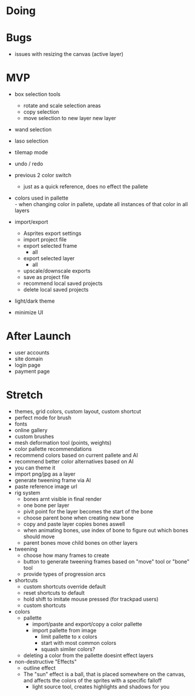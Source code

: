 # Doing

# Bugs 
- issues with resizing the canvas (active layer)

# MVP
- box selection tools
    - rotate and scale selection areas
    - copy selection 
    - move selection to new layer new layer 

- wand selection 

- laso selection

- tilemap mode 

- undo / redo 

- previous 2 color switch
    - just as a quick reference, does no effect the pallete
 - colors used in pallette  
        - when changing color in pallete, update all instances of that color in all layers 

- import/export 
    - Asprites export settings
    - import project file
    - export selected frame 
        - all
    - export selected layer
        - all 
    - upscale/downscale exports
    - save as project file 
    - recommend local saved projects
    - delete local saved projects  

- light/dark theme

- minimize UI

# After Launch
- user accounts
- site domain 
- login page
- payment page
  
# Stretch 
- themes, grid colors, custom layout, custom shortcut
- perfect mode for brush
- fonts
- online gallery 
- custom brushes 
- mesh deformation tool (points, weights)
- color pallette recommendations 
- recommend colors based on current pallete and AI 
- recommend better color alternatives based on AI 
- you can theme it
- import png/jpg as a layer
- generate tweening frame via AI
- paste reference image url     
- rig system 
    - bones arnt visible in final render 
    - one bone per layer 
    - pivit point for the layer becomes the start of the bone 
    - choose parent bone when creating new bone 
    - copy and paste layer copies bones aswell 
    - when animating bones, use index of bone to figure out which bones should move
    - parent bones move child bones on other layers 
- tweening 
    - choose how many frames to create 
    - button to generate tweening frames based on "move" tool or "bone" tool 
    - provide types of progression arcs 
- shortcuts 
    - custom shortcuts override default
    - reset shortcuts to default
    - hold shift to imitate mouse pressed (for trackpad users)
    - custom shortcuts 
- colors
    - pallette 
        - import/paste and export/copy a color pallette 
        - import pallette from image 
            - limit pallette to x colors
            - start with most common colors
            - squash similer colors?
    - deleting a color from the pallette doesint effect layers
- non-destructive "Effects"     
    - outline effect        
    - The "sun" effect is a ball, that is placed somewhere on the canvas, and affects the colors of the sprites with a specific falloff
        - light source tool, creates highlights and shadows for you 






